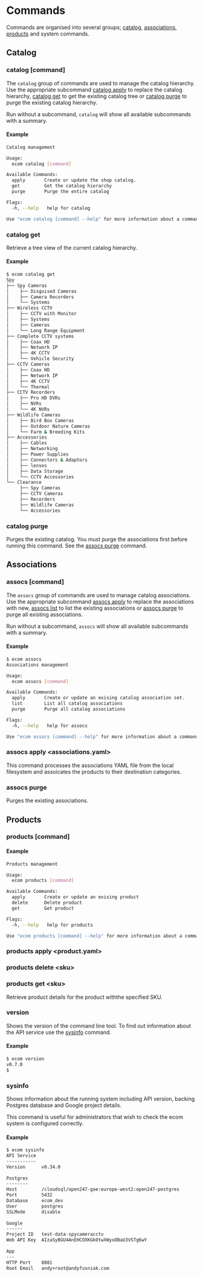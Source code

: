 # Commands

Commands are organised into several groups; [catalog](#catalog), [associations](#associations), [products](#products) and system commands.


## Catalog
### catalog [command]
The `catalog` group of commands are used to manage the catalog hierarchy. Use the appropriate subcommand [catalog apply](#catalog-apply) to replace the catalog hierarchy, [catalog get](#catalog-get) to get the existing catalog tree or [catalog purge](#catalog-purge) to purge the existing catalog hierarchy.


Run without a subcommand, `catalog` will show all available subcommands with a summary.

#### Example
```sh
Catalog management

Usage:
  ecom catalog [command]

Available Commands:
  apply       Create or update the shop catalog.
  get         Get the catalog hierarchy
  purge       Purge the entire catalog

Flags:
  -h, --help   help for catalog

Use "ecom catalog [command] --help" for more information about a command.
```

### catalog get
Retrieve a tree view of the current catalog hierarchy.

#### Example
```sh
$ ecom catalog get
Spy
├── Spy Cameras
│    ├── Disguised Cameras
│    ├── Camera Recorders
│    └── Systems
├── Wireless CCTV
│    ├── CCTV with Monitor
│    ├── Systems
│    ├── Cameras
│    └── Long Range Equipment
├── Complete CCTV systems
│    ├── Coax HD
│    ├── Network IP
│    ├── 4K CCTV
│    └── Vehicle Security
├── CCTV Cameras
│    ├── Coax HD
│    ├── Network IP
│    ├── 4K CCTV
│    └── Thermal
├── CCTV Recorders
│    ├── Pro HD DVRs
│    ├── NVRs
│    └── 4K NVRs
├── Wildlife Cameras
│    ├── Bird Box Cameras
│    ├── Outdoor Nature Cameras
│    └── Farm & Breeding Kits
├── Accessories
│    ├── Cables
│    ├── Networking
│    ├── Power Supplies
│    ├── Connectors & Adaptors
│    ├── lenses
│    ├── Data Storage
│    └── CCTV Accessories
└── Clearance
     ├── Spy Cameras
     ├── CCTV Cameras
     ├── Recorders
     ├── Wildlife Cameras
     └── Accessories
```

### catalog purge
Purges the existing catalog. You must purge the associations first before running this command. See the [assocs purge](#assocs-purge) command.

## Associations
### assocs [command]
The `assocs` group of commands are used to manage catalog associations. Use the appropriate subcommand [assocs apply](#assocs-apply) to replace the associations with new, [assocs list](#assocs-list) to list the existing associations or [assocs purge](#assoc-purge) to purge all existing associations.

Run without a subcommand, `assocs` will show all available subcommands with a summary.

#### Example
```sh
$ ecom assocs
Associations management

Usage:
  ecom assocs [command]

Available Commands:
  apply       Create or update an exising catalog association set.
  list        List all catalog associations
  purge       Purge all catalog associations

Flags:
  -h, --help   help for assocs

Use "ecom assocs [command] --help" for more information about a command.
```

### assocs apply &lt;associations.yaml&gt;
This command processes the associations YAML file from the local filesystem and assoicates the products to their destination categories.


### assocs purge
Purges the existing associations.


## Products
### products [command]
#### Example
```sh
Products management

Usage:
  ecom products [command]

Available Commands:
  apply       Create or update an exising product
  delete      Delete product
  get         Get product

Flags:
  -h, --help   help for products

Use "ecom products [command] --help" for more information about a command.
```

### products apply &lt;product.yaml&gt;
### products delete &lt;sku&gt;
### products get &lt;sku&gt;
Retrieve product details for the product withthe specified SKU.

### version
Shows the version of the command line tool. To find out information about the API service use the [sysinfo](#sysinfo) command.

#### Example
```sh
$ ecom version
v0.7.0
$

```
### sysinfo
Shows information about the running system including API version, backing Postgres database and Google project details.

This command is useful for administrators that wish to check the ecom system is configured correctly.

#### Example
```sh
$ ecom sysinfo
API Service                                                       
-----------                                                       
Version      v0.34.0                                              
                                                                  
Postgres                                                          
--------                                                          
Host         /cloudsql/open247-gae:europe-west2:open247-postgres  
Port         5432                                                 
Database     ecom_dev                                             
User         postgres                                             
SSLMode      disable                                              
                                                                  
Google                                                            
------                                                            
Project ID   test-data-spycameracctv                              
Web API Key  AIzaSyBGU4AnEHCOXKGkOtwXWyxOBaU3VSTg6wY              
                                                                  
App                                                               
---                                                               
HTTP Port    8081                                                 
Root Email   andy+root@andyfusniak.com
```
